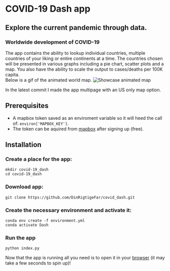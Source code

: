 # COVID-19 Dash app
## Explore the current pandemic through data.

### Worldwide development of COVID-19
The app contains the ability to lookup individual countries, multiple countries of your liking or entire continents at a time. The countries chosen will be presented in various graphs including a pie chart, scatter plots and a map. You also have the ability to scale the output to cases/deaths per 100K capita.<br>
Below is a gif of the animated world map.
![Showcase animated map](demo/demo.gif)

In the latest commit I made the app multipage with an US only map option.

## Prerequisites
* A mapbox token saved as an enviroment variable so it will heed the call of: `environ['MAPBOX_KEY']`.
* The token can be aquired from [mapbox](https://www.mapbox.com) after signing up (free).

## Installation

### Create a place for the app:
````
mkdir covid-19_dash
cd covid-19_dash
````
### Download app:
````
git clone https://github.com/DinRigtigeFar/covid_dash.git
````
### Create the necessary environment and activate it:
````
conda env create -f environment.yml
conda activate Dash
````
### Run the app
````
python index.py
````
Now that the app is running all you need is to open it in your [browser](http://127.0.0.1:8050/) (it may take a few seconds to spin up)!